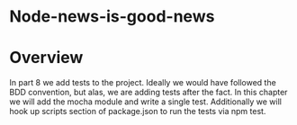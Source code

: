 Node-news-is-good-news
===============

Overview
===============

In part 8 we add tests to the project.  Ideally we would have followed the BDD convention, but alas, we are adding tests after the fact.  In this chapter we will add the mocha module and
write a single test.  Additionally we will hook up scripts section of package.json to run the tests via npm test.